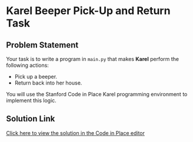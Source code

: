 # Karel Beeper Pick-Up and Return Task

## Problem Statement

Your task is to write a program in `main.py` that makes **Karel** perform the following actions:

- Pick up a beeper.
- Return back into her house.

You will use the Stanford Code in Place Karel programming environment to implement this logic.

## Solution Link

[Click here to view the solution in the Code in Place editor](https://codeinplace.stanford.edu/cip5/share/SuK0AfNeEUbc9WITy6OR)
